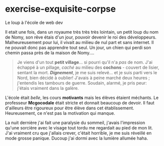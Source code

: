# exercise-exquisite-corpse

Le loup à l'école de web dev

Il etait une fois, dans un royaume très très très lointain, un petit loup du nom de Nomy, son rêve étais d'un jour, pouvoir devenir le roi des développeurs. Malheureusement pour lui, il vivait au milieu de nul part et sans internet. Il ne pouvait donc pas apprendre tout seul. Un jour, un chien qui perdi son chemin passa près de la maison de Nomy....


> Je viens d'un tout **petit village**... si pourri qu'il n'a *pas* de nom. J'ai échappé à un pillage, _caché_ au milieu des **cochons** - couvert de lisier, sentant la mort.
> ***Dignement***, je me suis relevé... et je suis parti vers le Nord, bien décidé à oublier!
> J'avais à peine marché deux heures ; j'entendis les tambours de guerre. Soudain, alarmé, je pris peur: j'étais vraiment dans la galère. 


L'école était *belle*, les cours **motivants** mais les élèves étaient méchants. Le professeur **Mcgocodale** était stricte et donnait beaucoup de devoir. Il faut d'ailleurs être rigoureux pour être élève dans cet établissement. Heureusement, ce n'est pas la motivation qui manque. 

La nuit dernière j'ai fait une paralysie du sommeil, j'avais l'impression qu'une sorcière avec le visage tout tordu
me regardait au pied de mon lit. J'ai vraiment cru que j'allais crever, c'était horrible, je me suis réveillé en mode
grosse panique. Ducoup j'ai dormi avec la lumière allumée haha. 
